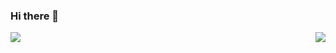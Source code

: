 ### Hi there 👋
<img align="left" src="https://github-readme-stats.vercel.app/api/top-langs/?username=dice246&layout=compact" />

<img align="right" src="https://github-readme-stats.vercel.app/api?username=dice246&show_icons=true&icon_color=0366d6&text_color=24292e&bg_color=ffffff" />


<!--
**dice246/dice246** is a ✨ _special_ ✨ repository because its `README.md` (this file) appears on your GitHub profile.

Here are some ideas to get you started:

- 🔭 I’m currently working on ...
- 🌱 I’m currently learning ...
- 👯 I’m looking to collaborate on ...
- 🤔 I’m looking for help with ...
- 💬 Ask me about ...
- 📫 How to reach me: ...
- 😄 Pronouns: ...
- ⚡ Fun fact: ...
-->
